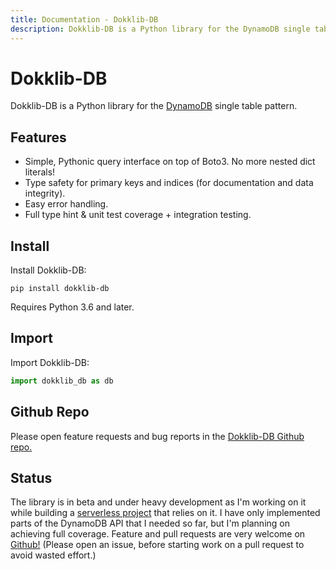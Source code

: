 ```yaml
---
title: Documentation - Dokklib-DB
description: Dokklib-DB is a Python library for the DynamoDB single table pattern.
---
```

# Dokklib-DB

Dokklib-DB is a Python library for the [DynamoDB](/guides/aws/dynamodb/) single table pattern.

## Features

- Simple, Pythonic query interface on top of Boto3. No more nested dict literals!
- Type safety for primary keys and indices (for documentation and data integrity).
- Easy error handling.
- Full type hint & unit test coverage + integration testing.

## Install

Install Dokklib-DB:

`pip install dokklib-db`

Requires Python 3.6 and later.

## Import

Import Dokklib-DB:

```python
import dokklib_db as db
```

## Github Repo

Please open feature requests and bug reports in the [Dokklib-DB Github repo.](https://github.com/dokklib/dokklib-db)

## Status

The library is in beta and under heavy development as I'm working on it while building a [serverless project](https://github.com/dokknet/dokknet-api) that relies on it.
I have only implemented parts of the DynamoDB API that I needed so far, but I'm planning on achieving full coverage.
Feature and pull requests are very welcome on [Github!](https://github.com/dokklib/dokklib-db) (Please open an issue, before starting work on a pull request to avoid wasted effort.)
